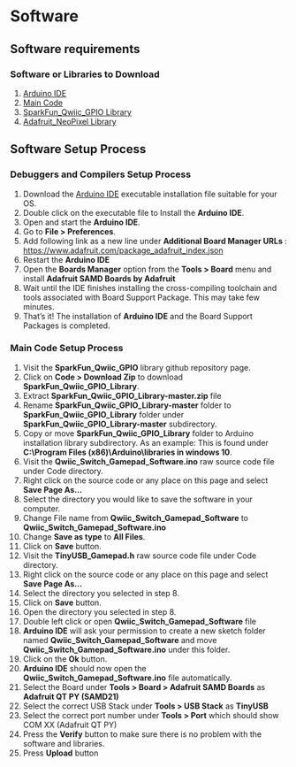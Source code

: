 # Software

## Software requirements  

### Software or Libraries to Download

  1. [Arduino IDE](https://www.arduino.cc/en/software)
  2. [Main Code](./Code/)
  3. [SparkFun_Qwiic_GPIO Library](https://github.com/sparkfun/SparkFun_Qwiic_GPIO_Library)
  4. [Adafruit_NeoPixel Library](https://github.com/adafruit/Adafruit_NeoPixel)


## Software Setup Process

### Debuggers and Compilers Setup Process

  1. Download the [Arduino IDE](https://www.arduino.cc/en/software) executable installation file suitable for your OS.
  2. Double click on the executable file to Install the **Arduino IDE**.
  3. Open and start the **Arduino IDE**.
  4. Go to **File > Preferences**.
  5. Add following link as a new line under **Additional Board Manager URLs** : https://www.adafruit.com/package_adafruit_index.json
  6. Restart the **Arduino IDE**
  7. Open the **Boards Manager** option from the **Tools > Board** menu and install **Adafruit SAMD Boards by Adafruit**
  8. Wait until the IDE finishes installing the cross-compiling toolchain and tools associated with Board Support Package. This may take few minutes.
  9. That’s it! The installation of **Arduino IDE** and the Board Support Packages is completed.

### Main Code Setup Process

  1. Visit the **SparkFun_Qwiic_GPIO** library github repository page.
  2. Click on **Code > Download Zip** to download **SparkFun_Qwiic_GPIO_Library**.
  3. Extract **SparkFun_Qwiic_GPIO_Library-master.zip** file
  4. Rename **SparkFun_Qwiic_GPIO_Library-master** folder to **SparkFun_Qwiic_GPIO_Library** folder under **SparkFun_Qwiic_GPIO_Library-master** subdirectory. 
  5. Copy or move **SparkFun_Qwiic_GPIO_Library** folder to Arduino installation library subdirectory. As an example: This is found under **C:\Program Files (x86)\Arduino\libraries in windows 10**.
  6. Visit the **Qwiic_Switch_Gamepad_Software.ino** raw source code file under Code directory.
  7. Right click on the source code or any place on this page and select **Save Page As…**
  8. Select the directory you would like to save the software in your computer. 
  9. Change File name from **Qwiic_Switch_Gamepad_Software** to **Qwiic_Switch_Gamepad_Software.ino**
  10. Change **Save as type** to **All Files**.
  11. Click on **Save** button.
  12. Visit the **TinyUSB_Gamepad.h** raw source code file under Code directory.
  13. Right click on the source code or any place on this page and select **Save Page As…**
  14. Select the directory you selected in step 8.
  15. Click on **Save** button.
  16. Open the directory you selected in step 8.
  17. Double left click or open **Qwiic_Switch_Gamepad_Software** file
  18. **Arduino IDE** will ask your permission to create a new sketch folder named **Qwiic_Switch_Gamepad_Software** and move **Qwiic_Switch_Gamepad_Software.ino** under this folder.
  19. Click on the **Ok** button. 
  20. **Arduino IDE** should now open the **Qwiic_Switch_Gamepad_Software.ino** file automatically.
  21. Select the Board under **Tools > Board > Adafruit SAMD Boards** as **Adafruit QT PY (SAMD21)**
  22. Select the correct USB Stack under **Tools > USB Stack** as **TinyUSB** 
  23. Select the correct port number under **Tools > Port** which should show COM XX (Adafruit QT PY) 
  24. Press the **Verify** button to make sure there is no problem with the software and libraries. 
  25. Press **Upload** button 


